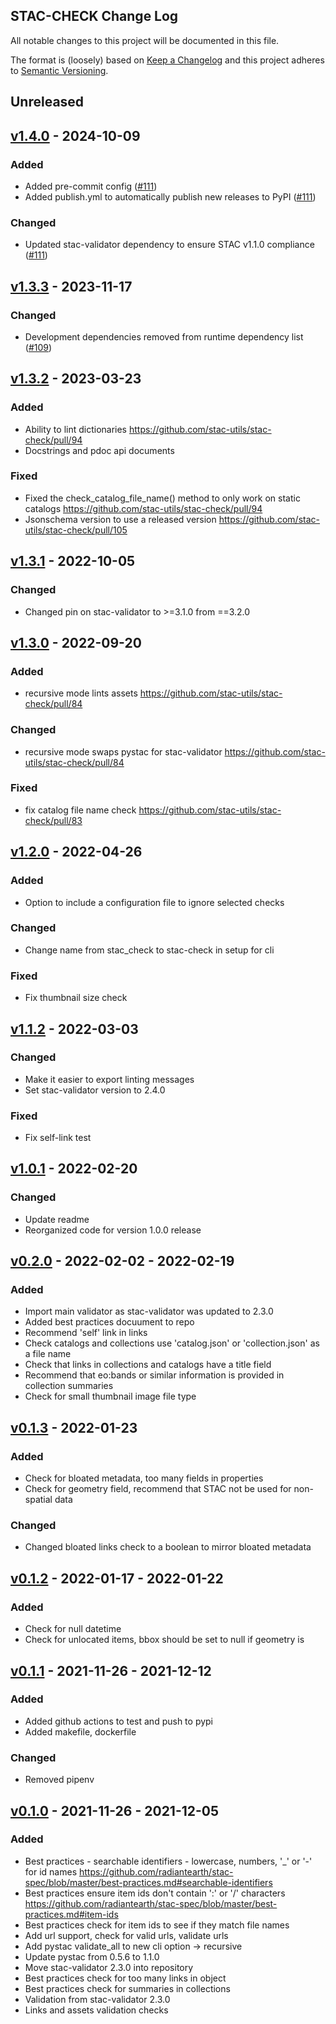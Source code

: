 ## STAC-CHECK Change Log

All notable changes to this project will be documented in this file.

The format is (loosely) based on [Keep a Changelog](http://keepachangelog.com/) and this project adheres to [Semantic Versioning](http://semver.org/).

## Unreleased

## [v1.4.0] - 2024-10-09

### Added

- Added pre-commit config ([#111](https://github.com/stac-utils/stac-check/pull/111))
- Added publish.yml to automatically publish new releases to PyPI ([#111](https://github.com/stac-utils/stac-check/pull/111))

### Changed

- Updated stac-validator dependency to ensure STAC v1.1.0 compliance ([#111](https://github.com/stac-utils/stac-check/pull/111))

## [v1.3.3] - 2023-11-17

### Changed

- Development dependencies removed from runtime dependency list
  ([#109](https://github.com/stac-utils/stac-check/pull/109))

## [v1.3.2] - 2023-03-23

### Added

- Ability to lint dictionaries https://github.com/stac-utils/stac-check/pull/94
- Docstrings and pdoc api documents

### Fixed

- Fixed the check_catalog_file_name() method to only work on static catalogs https://github.com/stac-utils/stac-check/pull/94
- Jsonschema version to use a released version https://github.com/stac-utils/stac-check/pull/105

## [v1.3.1] - 2022-10-05

### Changed

- Changed pin on stac-validator to >=3.1.0 from ==3.2.0

## [v1.3.0] - 2022-09-20

### Added

- recursive mode lints assets https://github.com/stac-utils/stac-check/pull/84

### Changed

- recursive mode swaps pystac for stac-validator https://github.com/stac-utils/stac-check/pull/84

### Fixed

- fix catalog file name check https://github.com/stac-utils/stac-check/pull/83

## [v1.2.0] - 2022-04-26

### Added

- Option to include a configuration file to ignore selected checks

### Changed

- Change name from stac_check to stac-check in setup for cli

### Fixed

- Fix thumbnail size check

## [v1.1.2] - 2022-03-03

### Changed

- Make it easier to export linting messages
- Set stac-validator version to 2.4.0

### Fixed

- Fix self-link test

## [v1.0.1] - 2022-02-20

### Changed

- Update readme
- Reorganized code for version 1.0.0 release

## [v0.2.0] - 2022-02-02 - 2022-02-19

### Added

- Import main validator as stac-validator was updated to 2.3.0
- Added best practices docuument to repo
- Recommend 'self' link in links
- Check catalogs and collections use 'catalog.json' or 'collection.json' as a file name
- Check that links in collections and catalogs have a title field
- Recommend that eo:bands or similar information is provided in collection summaries
- Check for small thumbnail image file type

## [v0.1.3] - 2022-01-23

### Added

- Check for bloated metadata, too many fields in properties
- Check for geometry field, recommend that STAC not be used for non-spatial data

### Changed

- Changed bloated links check to a boolean to mirror bloated metadata

## [v0.1.2] - 2022-01-17 - 2022-01-22

### Added

- Check for null datetime
- Check for unlocated items, bbox should be set to null if geometry is

## [v0.1.1] - 2021-11-26 - 2021-12-12

### Added

- Added github actions to test and push to pypi
- Added makefile, dockerfile

### Changed

- Removed pipenv

## [v0.1.0] - 2021-11-26 - 2021-12-05

### Added

- Best practices - searchable identifiers - lowercase, numbers, '\_' or '-'
  for id names
  https://github.com/radiantearth/stac-spec/blob/master/best-practices.md#searchable-identifiers
- Best practices ensure item ids don't contain ':' or '/' characters
  https://github.com/radiantearth/stac-spec/blob/master/best-practices.md#item-ids
- Best practices check for item ids to see if they match file names
- Add url support, check for valid urls, validate urls
- Add pystac validate_all to new cli option -> recursive
- Update pystac from 0.5.6 to 1.1.0
- Move stac-validator 2.3.0 into repository
- Best practices check for too many links in object
- Best practices check for summaries in collections
- Validation from stac-validator 2.3.0
- Links and assets validation checks

[Unreleased]: https://github.com/stac-utils/stac-check/compare/v1.4.0...main
[v1.4.0]: https://github.com/stac-utils/stac-check/compare/v1.3.3...v1.4.0
[v1.3.3]: https://github.com/stac-utils/stac-check/compare/v1.3.2...v1.3.3
[v1.3.2]: https://github.com/stac-utils/stac-check/compare/v1.3.1...v1.3.2
[v1.3.1]: https://github.com/stac-utils/stac-check/compare/v1.3.0...v1.3.1
[v1.3.0]: https://github.com/stac-utils/stac-check/compare/v1.2.0...v1.3.0
[v1.2.0]: https://github.com/stac-utils/stac-check/compare/v1.1.2...v1.2.0
[v1.1.2]: https://github.com/stac-utils/stac-check/compare/v1.0.1...v1.1.2
[v1.0.1]: https://github.com/stac-utils/stac-check/compare/v0.2.0...v1.0.1
[v0.2.0]: https://github.com/stac-utils/stac-check/compare/v0.1.3...v0.2.0
[v0.1.3]: https://github.com/stac-utils/stac-check/compare/v0.1.2...v0.1.3
[v0.1.2]: https://github.com/stac-utils/stac-check/compare/v0.1.1...v0.1.2
[v0.1.1]: https://github.com/stac-utils/stac-check/compare/v0.1.0...v0.1.1
[v0.1.0]: https://github.com/stac-utils/stac-check/releases/tag/v0.1.0
